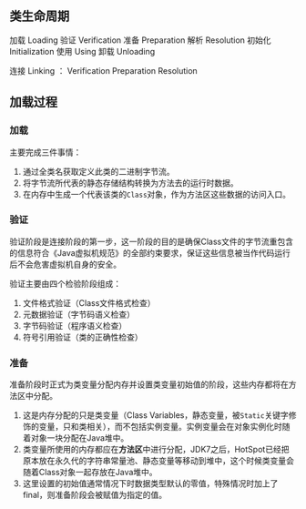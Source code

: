 ## 类生命周期
加载 Loading
验证 Verification
准备 Preparation
解析 Resolution
初始化 Initialization
使用 Using
卸载 Unloading

连接 Linking ： Verification Preparation Resolution

## 加载过程
### 加载
主要完成三件事情：

1. 通过全类名获取定义此类的二进制字节流。
2. 将字节流所代表的静态存储结构转换为方法去的运行时数据。
3. 在内存中生成一个代表该类的`Class`对象，作为方法区这些数据的访问入口。
   
### 验证
验证阶段是连接阶段的第一步，这一阶段的目的是确保Class文件的字节流重包含的信息符合《Java虚拟机规范》的全部约束要求，保证这些信息被当作代码运行后不会危害虚拟机自身的安全。

验证主要由四个检验阶段组成：
1. 文件格式验证（Class文件格式检查）
2. 元数据验证（字节码语义检查）
3. 字节码验证（程序语义检查）
4. 符号引用验证（类的正确性检查）
   
### 准备
准备阶段时正式为类变量分配内存并设置类变量初始值的阶段，这些内存都将在方法区中分配。

1. 这是内存分配的只是类变量（Class Variables，静态变量，被`Static`关键字修饰的变量，只和类相关），而不包括实例变量。实例变量会在对象实例化时随着对象一块分配在Java堆中。
2. 类变量所使用的内存都应在**方法区**中进行分配，JDK7之后，HotSpot已经把原本放在永久代的字符串常量池、静态变量等移动到堆中，这个时候类变量会随着Class对象一起存放在Java堆中。
3. 这里设置的初始值通常情况下时数据类型默认的零值，特殊情况时加上了final，则准备阶段会被赋值为指定的值。




